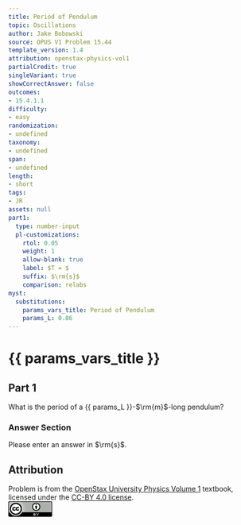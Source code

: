 ```yaml
---
title: Period of Pendulum
topic: Oscillations
author: Jake Bobowski
source: OPUS V1 Problem 15.44
template_version: 1.4
attribution: openstax-physics-vol1
partialCredit: true
singleVariant: true
showCorrectAnswer: false
outcomes:
- 15.4.1.1
difficulty:
- easy
randomization:
- undefined
taxonomy:
- undefined
span:
- undefined
length:
- short
tags:
- JR
assets: null
part1:
  type: number-input
  pl-customizations:
    rtol: 0.05
    weight: 1
    allow-blank: true
    label: $T = $
    suffix: $\rm{s}$
    comparison: relabs
myst:
  substitutions:
    params_vars_title: Period of Pendulum
    params_L: 0.86
---
```

# {{ params_vars_title }}

## Part 1

What is the period of a {{ params_L }}-$\rm{m}$-long pendulum?

### Answer Section

Please enter an answer in $\rm{s}$.

## Attribution

Problem is from the [OpenStax University Physics Volume 1](https://openstax.org/details/books/university-physics-volume-1) textbook, licensed under the [CC-BY 4.0 license](https://creativecommons.org/licenses/by/4.0/).<br>![Image representing the Creative Commons 4.0 BY license.](https://raw.githubusercontent.com/firasm/bits/master/by.png)